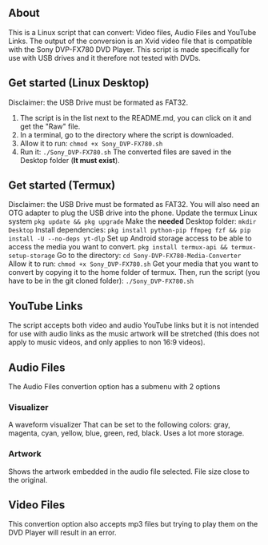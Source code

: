 ## About
This is a Linux script that can convert: Video files, Audio Files and YouTube Links.
The output of the conversion is an Xvid video file that is compatible with the Sony DVP-FX780 DVD Player.
This script is made specifically for use with USB drives and it therefore not tested with DVDs.
## Get started (Linux Desktop)
Disclaimer: the USB Drive must be formated as FAT32.
1. The script is in the list next to the README.md, you can click on it and get the "Raw" file.
2. In a terminal, go to the directory where the script is downloaded. 
3. Allow it to run: `chmod +x Sony_DVP-FX780.sh`
4. Run it: `./Sony_DVP-FX780.sh`
The converted files are saved in the Desktop folder (**It must exist**).
## Get started (Termux)
Disclaimer: the USB Drive must be formated as FAT32.
You will also need an OTG adapter to plug the USB drive into the phone.
Update the termux Linux system `pkg update && pkg upgrade`
Make the **needed** Desktop folder: `mkdir Desktop`
Install dependencies: `pkg install python-pip ffmpeg fzf && pip install -U --no-deps yt-dlp`
Set up Android storage access to be able to access the media you want to convert.
`pkg install termux-api && termux-setup-storage`
Go to the directory: `cd Sony-DVP-FX780-Media-Converter`
Allow it to run: `chmod +x Sony_DVP-FX780.sh`
Get your media that you want to convert by copying it to the home folder of termux.
Then, run the script (you have to be in the git cloned folder): `./Sony_DVP-FX780.sh`
## YouTube Links
The script accepts both video and audio YouTube links but it is not intended for use with audio links as the music artwork will be stretched (this does not apply to music videos, and only applies to non 16:9 videos).
## Audio Files
The Audio Files convertion option has a submenu with 2 options
### Visualizer
A waveform visualizer That can be set to the following colors: gray, magenta, cyan, yellow, blue, green, red, black.
Uses a lot more storage.
### Artwork
Shows the artwork embedded in the audio file selected.
File size close to the original.
## Video Files
This convertion option also accepts mp3 files but trying to play them on the DVD Player will result in an error.
